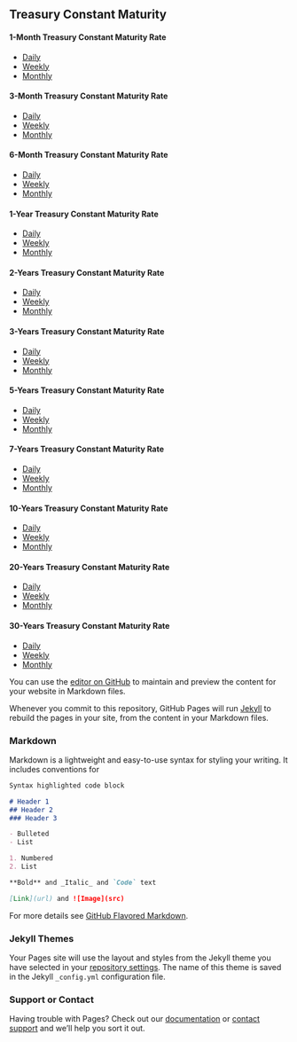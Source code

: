 ## Treasury Constant Maturity 


#### 1-Month Treasury Constant Maturity Rate

* [Daily](https://raw.githubusercontent.com/simonpboucher1/Treasury-Constant-Maturity/main/1MONTH_DAILY.csv) 
* [Weekly](https://raw.githubusercontent.com/simonpboucher1/Treasury-Constant-Maturity/main/1MONTH_WEEKLY.csv) 
* [Monthly](https://raw.githubusercontent.com/simonpboucher1/Treasury-Constant-Maturity/main/1MONTH_MONTHLY.csv)

#### 3-Month Treasury Constant Maturity Rate

* [Daily](https://raw.githubusercontent.com/simonpboucher1/Treasury-Constant-Maturity/main/3MONTHS_DAILY.csv) 
* [Weekly](https://raw.githubusercontent.com/simonpboucher1/Treasury-Constant-Maturity/main/3MONTHS_WEEKLY.csv) 
* [Monthly](https://raw.githubusercontent.com/simonpboucher1/Treasury-Constant-Maturity/main/3MONTHS_MONTHLY.csv)

#### 6-Month Treasury Constant Maturity Rate

* [Daily](https://raw.githubusercontent.com/simonpboucher1/Treasury-Constant-Maturity/main/6MONTHS_DAILY.csv) 
* [Weekly](https://raw.githubusercontent.com/simonpboucher1/Treasury-Constant-Maturity/main/6MONTHS_WEEKLY.csv) 
* [Monthly](https://raw.githubusercontent.com/simonpboucher1/Treasury-Constant-Maturity/main/6MONTHS_MONTHLY.csv)



#### 1-Year Treasury Constant Maturity Rate

* [Daily](https://raw.githubusercontent.com/simonpboucher1/Treasury-Constant-Maturity/main/1YEAR_DAILY.csv) 
* [Weekly](https://raw.githubusercontent.com/simonpboucher1/Treasury-Constant-Maturity/main/1YEAR_WEEKLY.csv) 
* [Monthly](https://raw.githubusercontent.com/simonpboucher1/Treasury-Constant-Maturity/main/1YEAR_MONTHLY.csv)

#### 2-Years Treasury Constant Maturity Rate

* [Daily](https://raw.githubusercontent.com/simonpboucher1/Treasury-Constant-Maturity/main/2YEARS_DAILY.csv) 
* [Weekly](https://raw.githubusercontent.com/simonpboucher1/Treasury-Constant-Maturity/main/2YEARS_WEEKLY.csv) 
* [Monthly](https://raw.githubusercontent.com/simonpboucher1/Treasury-Constant-Maturity/main/2YEARS_MONTHLY.csv)


#### 3-Years Treasury Constant Maturity Rate

* [Daily](https://raw.githubusercontent.com/simonpboucher1/Treasury-Constant-Maturity/main/3YEARS_DAILY.csv) 
* [Weekly](https://raw.githubusercontent.com/simonpboucher1/Treasury-Constant-Maturity/main/3YEARS_WEEKLY.csv) 
* [Monthly](https://raw.githubusercontent.com/simonpboucher1/Treasury-Constant-Maturity/main/3YEARS_MONTHLY.csv)

#### 5-Years Treasury Constant Maturity Rate

* [Daily](https://raw.githubusercontent.com/simonpboucher1/Treasury-Constant-Maturity/main/5YEARS_DAILY.csv) 
* [Weekly](https://raw.githubusercontent.com/simonpboucher1/Treasury-Constant-Maturity/main/5YEARS_WEEKLY.csv) 
* [Monthly](https://raw.githubusercontent.com/simonpboucher1/Treasury-Constant-Maturity/main/5YEARS_MONTHLY.csv)


#### 7-Years Treasury Constant Maturity Rate

* [Daily](https://raw.githubusercontent.com/simonpboucher1/Treasury-Constant-Maturity/main/7YEARS_DAILY.csv) 
* [Weekly](https://raw.githubusercontent.com/simonpboucher1/Treasury-Constant-Maturity/main/7YEARS_WEEKLY.csv) 
* [Monthly](https://raw.githubusercontent.com/simonpboucher1/Treasury-Constant-Maturity/main/7YEARS_MONTHLY.csv)


#### 10-Years Treasury Constant Maturity Rate

* [Daily](https://raw.githubusercontent.com/simonpboucher1/Treasury-Constant-Maturity/main/10YEARS_DAILY.csv) 
* [Weekly](https://raw.githubusercontent.com/simonpboucher1/Treasury-Constant-Maturity/main/10YEARS_WEEKLY.csv) 
* [Monthly](https://raw.githubusercontent.com/simonpboucher1/Treasury-Constant-Maturity/main/10YEARS_MONTHLY.csv)


#### 20-Years Treasury Constant Maturity Rate

* [Daily](https://raw.githubusercontent.com/simonpboucher1/Treasury-Constant-Maturity/main/20YEARS_DAILY.csv) 
* [Weekly](https://raw.githubusercontent.com/simonpboucher1/Treasury-Constant-Maturity/main/20YEARS_WEEKLY.csv) 
* [Monthly](https://raw.githubusercontent.com/simonpboucher1/Treasury-Constant-Maturity/main/20YEARS_MONTHLY.csv)


#### 30-Years Treasury Constant Maturity Rate

* [Daily](https://raw.githubusercontent.com/simonpboucher1/Treasury-Constant-Maturity/main/30YEARS_DAILY.csv) 
* [Weekly](https://raw.githubusercontent.com/simonpboucher1/Treasury-Constant-Maturity/main/30YEARS_WEEKLY.csv) 
* [Monthly](https://raw.githubusercontent.com/simonpboucher1/Treasury-Constant-Maturity/main/30YEARS_MONTHLY.csv)


You can use the [editor on GitHub](https://github.com/simonpboucher1/Treasury-Constant-Maturity/edit/gh-pages/index.md) to maintain and preview the content for your website in Markdown files.

Whenever you commit to this repository, GitHub Pages will run [Jekyll](https://jekyllrb.com/) to rebuild the pages in your site, from the content in your Markdown files.

### Markdown

Markdown is a lightweight and easy-to-use syntax for styling your writing. It includes conventions for

```markdown
Syntax highlighted code block

# Header 1
## Header 2
### Header 3

- Bulleted
- List

1. Numbered
2. List

**Bold** and _Italic_ and `Code` text

[Link](url) and ![Image](src)
```

For more details see [GitHub Flavored Markdown](https://guides.github.com/features/mastering-markdown/).

### Jekyll Themes

Your Pages site will use the layout and styles from the Jekyll theme you have selected in your [repository settings](https://github.com/simonpboucher1/Treasury-Constant-Maturity/settings). The name of this theme is saved in the Jekyll `_config.yml` configuration file.

### Support or Contact

Having trouble with Pages? Check out our [documentation](https://docs.github.com/categories/github-pages-basics/) or [contact support](https://support.github.com/contact) and we’ll help you sort it out.
